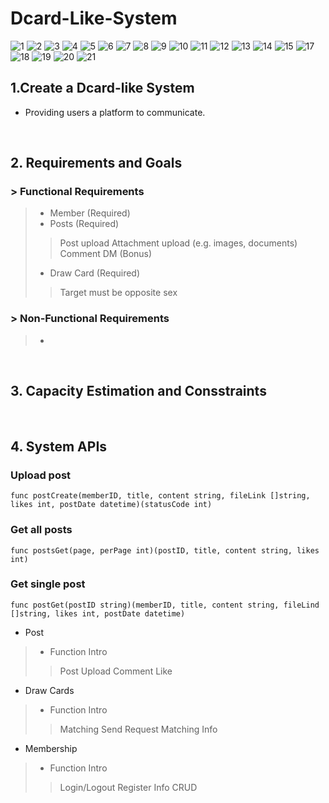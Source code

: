 # Dcard-Like-System
![1](https://user-images.githubusercontent.com/71340325/174738452-cc0a5f58-f65d-4f6e-9938-f07e0988e938.jpg)
![2](https://user-images.githubusercontent.com/71340325/174738529-0fc1498e-5c83-40dc-af65-210898618c53.jpg)
![3](https://user-images.githubusercontent.com/71340325/174738539-35ebfc7f-51ce-4f54-afe0-74c97e44ef9f.jpg)
![4](https://user-images.githubusercontent.com/71340325/174738558-b8e2132a-0ef8-4b00-9fc4-b8c1aebafc55.jpg)
![5](https://user-images.githubusercontent.com/71340325/174738571-3f23bc12-baee-4da5-8f80-97546ce45c4b.jpg)
![6](https://user-images.githubusercontent.com/71340325/174738578-95d0a678-064e-4cf4-9179-85bae4241a01.jpg)
![7](https://user-images.githubusercontent.com/71340325/174738699-2236cff5-e302-4b41-8b7b-34853d628422.jpg)
![8](https://user-images.githubusercontent.com/71340325/174738716-80b8fb1c-d53f-4be4-b2ec-af5589d7974c.jpg)
![9](https://user-images.githubusercontent.com/71340325/174738730-7e788e47-519b-4613-8480-e2698836bb1e.jpg)
![10](https://user-images.githubusercontent.com/71340325/174738736-c1eb82ef-ea1f-44c2-a3ff-f45603533a8d.jpg)
![11](https://user-images.githubusercontent.com/71340325/174738753-d8a7dfab-456b-4c7f-8634-51dfb866a6b2.jpg)
![12](https://user-images.githubusercontent.com/71340325/174738759-19fecd4e-8025-4b38-b27e-5887d370bb72.jpg)
![13](https://user-images.githubusercontent.com/71340325/174738775-8627678e-33e1-487e-b03b-411a5f62edb5.jpg)
![14](https://user-images.githubusercontent.com/71340325/174739242-610bc1b5-0b92-449b-931a-8562d70abfc0.jpg)
![15](https://user-images.githubusercontent.com/71340325/174739253-57db34f0-7e0d-4b5d-ac97-4d49d7d4da01.jpg)
![17](https://user-images.githubusercontent.com/71340325/174739283-f623734b-033c-49ec-8074-eea22a3d3182.jpg)
![18](https://user-images.githubusercontent.com/71340325/174739296-e53a9a59-ff94-410e-94f0-a36580a64b19.jpg)
![19](https://user-images.githubusercontent.com/71340325/174739325-afe9a152-5156-4097-9be8-5a332980070b.jpg)
![20](https://user-images.githubusercontent.com/71340325/174739338-fe1cf083-a75b-4938-a0b9-75caf6ba6f62.jpg)
![21](https://user-images.githubusercontent.com/71340325/174739351-f2bd24f8-38dd-4310-9295-aee2ab8a7b8a.jpg)
<br>
## 1.Create a Dcard-like System
* Providing users a platform to communicate.

<br>

## 2. Requirements and Goals
### > Functional Requirements
> * Member (Required)
> * Posts (Required)
>> Post upload
>> Attachment upload (e.g. images, documents)
>> Comment
>> DM (Bonus)
> * Draw Card (Required)
>> Target must be opposite sex
### > Non-Functional Requirements
> * 

<br>

## 3. Capacity Estimation and Consstraints

<br>

## 4. System APIs
### Upload post
    func postCreate(memberID, title, content string, fileLink []string, likes int, postDate datetime)(statusCode int)
### Get all posts
    func postsGet(page, perPage int)(postID, title, content string, likes int)
### Get single post
    func postGet(postID string)(memberID, title, content string, fileLind []string, likes int, postDate datetime)
* Post
> * Function Intro
>> Post Upload
>> Comment
>> Like
* Draw Cards
> * Function Intro
>> Matching
>> Send Request
>> Matching Info
* Membership
> * Function Intro
>> Login/Logout
>> Register
>> Info CRUD
  


